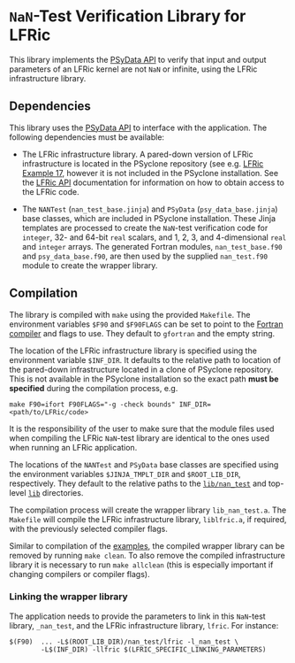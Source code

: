 <!--
## Licence

-------------------------------------------------------------------------------

BSD 3-Clause License

Copyright (c) 2020-2021, Science and Technology Facilities Council.
All rights reserved.

Redistribution and use in source and binary forms, with or without
modification, are permitted provided that the following conditions are met:

* Redistributions of source code must retain the above copyright notice, this
  list of conditions and the following disclaimer.

* Redistributions in binary form must reproduce the above copyright notice,
  this list of conditions and the following disclaimer in the documentation
  and/or other materials provided with the distribution.

* Neither the name of the copyright holder nor the names of its
  contributors may be used to endorse or promote products derived from
  this software without specific prior written permission.

THIS SOFTWARE IS PROVIDED BY THE COPYRIGHT HOLDERS AND CONTRIBUTORS
"AS IS" AND ANY EXPRESS OR IMPLIED WARRANTIES, INCLUDING, BUT NOT
LIMITED TO, THE IMPLIED WARRANTIES OF MERCHANTABILITY AND FITNESS
FOR A PARTICULAR PURPOSE ARE DISCLAIMED. IN NO EVENT SHALL THE
COPYRIGHT HOLDER OR CONTRIBUTORS BE LIABLE FOR ANY DIRECT, INDIRECT,
INCIDENTAL, SPECIAL, EXEMPLARY, OR CONSEQUENTIAL DAMAGES (INCLUDING,
BUT NOT LIMITED TO, PROCUREMENT OF SUBSTITUTE GOODS OR SERVICES;
LOSS OF USE, DATA, OR PROFITS; OR BUSINESS INTERRUPTION) HOWEVER
CAUSED AND ON ANY THEORY OF LIABILITY, WHETHER IN CONTRACT, STRICT
LIABILITY, OR TORT (INCLUDING NEGLIGENCE OR OTHERWISE) ARISING IN
ANY WAY OUT OF THE USE OF THIS SOFTWARE, EVEN IF ADVISED OF THE
POSSIBILITY OF SUCH DAMAGE.

-------------------------------------------------------------------------------
Authors: J. Henrichs, Bureau of Meteorology,
         I. Kavcic, Met Office
-->

# ``NaN``-Test Verification Library for LFRic

This library implements the [PSyData API](
https://psyclone.readthedocs.io/en/latest/psy_data.html#nan-test)
to verify that input and output parameters of an LFRic kernel are not ``NaN``
or infinite, using the LFRic infrastructure library.

## Dependencies

This library uses the [PSyData API](
https://psyclone.readthedocs.io/en/stable/psy_data.html) to interface with
the application. The following dependencies must be available:

- The LFRic infrastructure library. A pared-down version of LFRic
  infrastructure is located in the PSyclone repository (see e.g.
  [LFRic Example 17](
  https://github.com/stfc/PSyclone/tree/master/examples/lfric/eg17), however
  it is not included in the PSyclone installation. See the [LFRic API](
  https://psyclone.readthedocs.io/en/stable/dynamo0p3.html) documentation
  for information on how to obtain access to the LFRic code.

- The ``NANTest`` (``nan_test_base.jinja``) and ``PSyData``
  (``psy_data_base.jinja``) base classes, which are included in PSyclone
  installation. These Jinja templates are processed to create the
  ``NaN``-test verification code for ``integer``, 32- and 64-bit ``real``
  scalars, and 1, 2, 3, and 4-dimensional ``real`` and ``integer`` arrays.
  The generated Fortran modules, ``nan_test_base.f90`` and
  ``psy_data_base.f90``, are then used by the supplied ``nan_test.f90``
  module to create the wrapper library.

## Compilation

The library is compiled with ``make`` using the provided ``Makefile``. The
environment variables ``$F90`` and ``$F90FLAGS`` can be set to point to the
[Fortran compiler](./../../README.md#compilation) and flags to use. They
default to ``gfortran`` and the empty string.

The location of the LFRic infrastructure library is specified using
the environment variable ``$INF_DIR``. It defaults to the relative path to
location of the pared-down infrastructure located in a clone of PSyclone
repository. This is not available in the PSyclone installation so the
exact path **must be specified** during the compilation process, e.g.

```shell
make F90=ifort F90FLAGS="-g -check bounds" INF_DIR=<path/to/LFRic/code>
```

It is the responsibility of the user to make sure that the module files
used when compiling the LFRic ``NaN``-test library are identical to the
ones used when running an LFRic application.

The locations of the ``NANTest`` and ``PSyData`` base classes are specified
using the environment variables ``$JINJA_TMPLT_DIR`` and ``$ROOT_LIB_DIR``,
respectively. They default to the relative paths to the
[``lib/nan_test``](./../) and top-level [``lib``](./../../) directories.

The compilation process will create the wrapper library ``lib_nan_test.a``.
The ``Makefile`` will compile the LFRic infrastructure library,
``liblfric.a``, if required, with the previously selected compiler flags.

Similar to compilation of the [examples](
https://psyclone.readthedocs.io/en/latest/examples.html#compilation), the
compiled wrapper library can be removed by running ``make clean``. To also
remove the compiled infrastructure library it is necessary to run
``make allclean`` (this is especially important if changing compilers
or compiler flags).

### Linking the wrapper library

The application needs to provide the parameters to link in this
``NaN``-test library, ``_nan_test``, and the LFRic infrastructure library,
``lfric``. For instance:

```shell
$(F90)  ... -L$(ROOT_LIB_DIR)/nan_test/lfric -l_nan_test \
        -L$(INF_DIR) -llfric $(LFRIC_SPECIFIC_LINKING_PARAMETERS)
```
